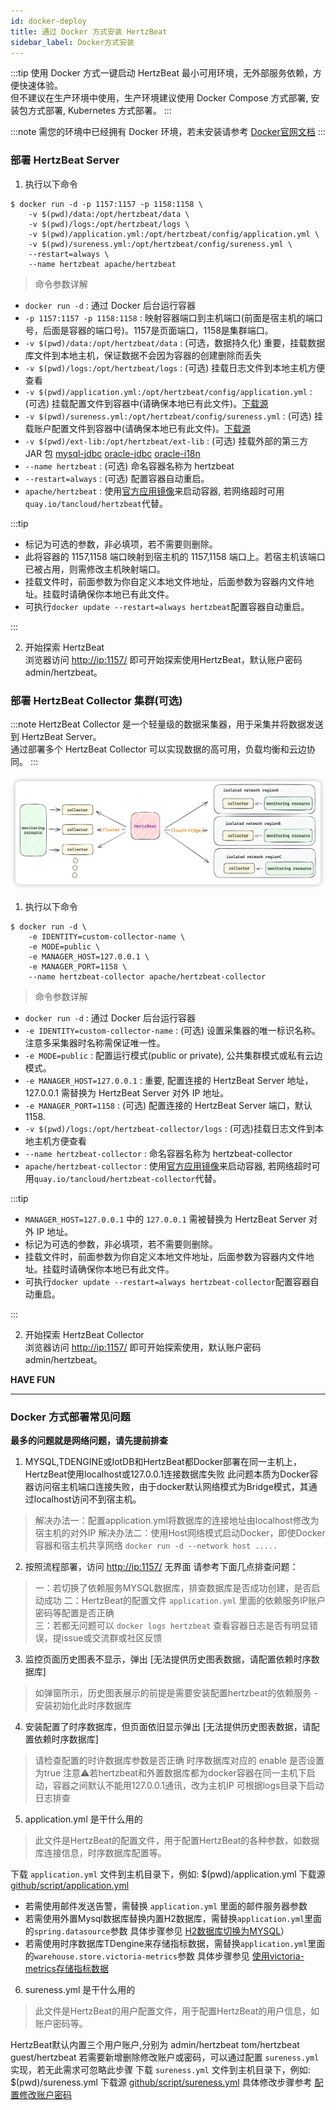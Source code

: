 ```yaml
---
id: docker-deploy  
title: 通过 Docker 方式安装 HertzBeat    
sidebar_label: Docker方式安装
---
```


:::tip
使用 Docker 方式一键启动 HertzBeat 最小可用环境，无外部服务依赖，方便快速体验。  
但不建议在生产环境中使用，生产环境建议使用 Docker Compose 方式部署, 安装包方式部署, Kubernetes 方式部署。
:::

:::note
需您的环境中已经拥有 Docker 环境，若未安装请参考 [Docker官网文档](https://docs.docker.com/get-docker/)
:::

### 部署 HertzBeat Server

1. 执行以下命令

```shell
$ docker run -d -p 1157:1157 -p 1158:1158 \
    -v $(pwd)/data:/opt/hertzbeat/data \
    -v $(pwd)/logs:/opt/hertzbeat/logs \
    -v $(pwd)/application.yml:/opt/hertzbeat/config/application.yml \
    -v $(pwd)/sureness.yml:/opt/hertzbeat/config/sureness.yml \
    --restart=always \
    --name hertzbeat apache/hertzbeat
```

> 命令参数详解

- `docker run -d` : 通过 Docker 后台运行容器
- `-p 1157:1157 -p 1158:1158`  : 映射容器端口到主机端口(前面是宿主机的端口号，后面是容器的端口号)。1157是页面端口，1158是集群端口。
- `-v $(pwd)/data:/opt/hertzbeat/data` : (可选，数据持久化) 重要，挂载数据库文件到本地主机，保证数据不会因为容器的创建删除而丢失
- `-v $(pwd)/logs:/opt/hertzbeat/logs` : (可选) 挂载日志文件到本地主机方便查看
- `-v $(pwd)/application.yml:/opt/hertzbeat/config/application.yml`  : (可选) 挂载配置文件到容器中(请确保本地已有此文件)。[下载源](https://github.com/apache/hertzbeat/raw/master/script/application.yml)
- `-v $(pwd)/sureness.yml:/opt/hertzbeat/config/sureness.yml`  : (可选) 挂载账户配置文件到容器中(请确保本地已有此文件)。[下载源](https://github.com/apache/hertzbeat/raw/master/script/sureness.yml)
- `-v $(pwd)/ext-lib:/opt/hertzbeat/ext-lib`  : (可选) 挂载外部的第三方 JAR 包 [mysql-jdbc](https://dev.mysql.com/get/Downloads/Connector-J/mysql-connector-java-8.0.25.zip) [oracle-jdbc](https://download.oracle.com/otn-pub/otn_software/jdbc/234/ojdbc8.jar) [oracle-i18n](https://repo.mavenlibs.com/maven/com/oracle/database/nls/orai18n/21.5.0.0/orai18n-21.5.0.0.jar)
- `--name hertzbeat` : (可选) 命名容器名称为 hertzbeat
- `--restart=always` : (可选) 配置容器自动重启。
- `apache/hertzbeat` : 使用[官方应用镜像](https://hub.docker.com/r/apache/hertzbeat)来启动容器, 若网络超时可用`quay.io/tancloud/hertzbeat`代替。

:::tip

- 标记为可选的参数，非必填项，若不需要则删除。
- 此将容器的 1157,1158 端口映射到宿主机的 1157,1158 端口上。若宿主机该端口已被占用，则需修改主机映射端口。
- 挂载文件时，前面参数为你自定义本地文件地址，后面参数为容器内文件地址。挂载时请确保你本地已有此文件。
- 可执行```docker update --restart=always hertzbeat```配置容器自动重启。

:::

2. 开始探索 HertzBeat  
   浏览器访问 <http://ip:1157/> 即可开始探索使用HertzBeat，默认账户密码 admin/hertzbeat。

### 部署 HertzBeat Collector 集群(可选)

:::note
HertzBeat Collector 是一个轻量级的数据采集器，用于采集并将数据发送到 HertzBeat Server。  
通过部署多个 HertzBeat Collector 可以实现数据的高可用，负载均衡和云边协同。
:::

![hertzbeat](/img/docs/cluster-arch.png)

1. 执行以下命令

```shell
$ docker run -d \
    -e IDENTITY=custom-collector-name \
    -e MODE=public \
    -e MANAGER_HOST=127.0.0.1 \
    -e MANAGER_PORT=1158 \
    --name hertzbeat-collector apache/hertzbeat-collector
```

> 命令参数详解

- `docker run -d` : 通过 Docker 后台运行容器
- `-e IDENTITY=custom-collector-name`  : (可选) 设置采集器的唯一标识名称。注意多采集器时名称需保证唯一性。
- `-e MODE=public` : 配置运行模式(public or private), 公共集群模式或私有云边模式。
- `-e MANAGER_HOST=127.0.0.1` : 重要, 配置连接的 HertzBeat Server 地址，127.0.0.1 需替换为 HertzBeat Server 对外 IP 地址。
- `-e MANAGER_PORT=1158` :  (可选) 配置连接的 HertzBeat Server 端口，默认 1158.
- `-v $(pwd)/logs:/opt/hertzbeat-collector/logs` : (可选)挂载日志文件到本地主机方便查看
- `--name hertzbeat-collector` : 命名容器名称为 hertzbeat-collector
- `apache/hertzbeat-collector` : 使用[官方应用镜像](https://hub.docker.com/r/apache/hertzbeat-collector)来启动容器, 若网络超时可用`quay.io/tancloud/hertzbeat-collector`代替。

:::tip

- `MANAGER_HOST=127.0.0.1` 中的 `127.0.0.1` 需被替换为 HertzBeat Server 对外 IP 地址。
- 标记为可选的参数，非必填项，若不需要则删除。
- 挂载文件时，前面参数为你自定义本地文件地址，后面参数为容器内文件地址。挂载时请确保你本地已有此文件。
- 可执行```docker update --restart=always hertzbeat-collector```配置容器自动重启。

:::

2. 开始探索 HertzBeat Collector  
   浏览器访问 <http://ip:1157/> 即可开始探索使用，默认账户密码 admin/hertzbeat。

**HAVE FUN**

----

### Docker 方式部署常见问题

**最多的问题就是网络问题，请先提前排查**

1. MYSQL,TDENGINE或IotDB和HertzBeat都Docker部署在同一主机上，HertzBeat使用localhost或127.0.0.1连接数据库失败
   此问题本质为Docker容器访问宿主机端口连接失败，由于docker默认网络模式为Bridge模式，其通过localhost访问不到宿主机。

> 解决办法一：配置application.yml将数据库的连接地址由localhost修改为宿主机的对外IP
> 解决办法二：使用Host网络模式启动Docker，即使Docker容器和宿主机共享网络 `docker run -d --network host .....`

2. 按照流程部署，访问 <http://ip:1157/> 无界面
   请参考下面几点排查问题：

> 一：若切换了依赖服务MYSQL数据库，排查数据库是否成功创建，是否启动成功
> 二：HertzBeat的配置文件 `application.yml` 里面的依赖服务IP账户密码等配置是否正确  
> 三：若都无问题可以 `docker logs hertzbeat` 查看容器日志是否有明显错误，提issue或交流群或社区反馈

3. 监控页面历史图表不显示，弹出 [无法提供历史图表数据，请配置依赖时序数据库]

> 如弹窗所示，历史图表展示的前提是需要安装配置hertzbeat的依赖服务 -
> 安装初始化此时序数据库

4. 安装配置了时序数据库，但页面依旧显示弹出 [无法提供历史图表数据，请配置依赖时序数据库]

> 请检查配置的时许数据库参数是否正确
> 时序数据库对应的 enable 是否设置为true
> 注意⚠️若hertzbeat和外置数据库都为docker容器在同一主机下启动，容器之间默认不能用127.0.0.1通讯，改为主机IP
> 可根据logs目录下启动日志排查

5. application.yml 是干什么用的

> 此文件是HertzBeat的配置文件，用于配置HertzBeat的各种参数，如数据库连接信息，时序数据库配置等。

下载 `application.yml` 文件到主机目录下，例如: $(pwd)/application.yml
下载源 [github/script/application.yml](https://github.com/apache/hertzbeat/raw/master/script/application.yml)

- 若需使用邮件发送告警，需替换 `application.yml` 里面的邮件服务器参数
- 若需使用外置Mysql数据库替换内置H2数据库，需替换`application.yml`里面的`spring.datasource`参数 具体步骤参见 [H2数据库切换为MYSQL](mysql-change)）
- 若需使用时序数据库TDengine来存储指标数据，需替换`application.yml`里面的`warehouse.store.victoria-metrics`参数 具体步骤参见 [使用victoria-metrics存储指标数据](victoria-metrics-init)

6. sureness.yml 是干什么用的

> 此文件是HertzBeat的用户配置文件，用于配置HertzBeat的用户信息，如账户密码等。

HertzBeat默认内置三个用户账户,分别为 admin/hertzbeat tom/hertzbeat guest/hertzbeat
若需要新增删除修改账户或密码，可以通过配置 `sureness.yml` 实现，若无此需求可忽略此步骤
下载 `sureness.yml` 文件到主机目录下，例如: $(pwd)/sureness.yml
下载源 [github/script/sureness.yml](https://github.com/apache/hertzbeat/raw/master/script/sureness.yml)
具体修改步骤参考 [配置修改账户密码](account-modify)
